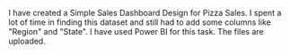 I have created a Simple Sales Dashboard Design for 
Pizza Sales. I spent a lot of time in finding this dataset
and still had to add some columns like "Region" and
"State". I have used Power BI for this task. The
files are uploaded.
